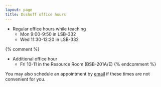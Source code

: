 ```yaml
---
layout: page
title: Dushoff office hours
---
```


* Regular office hours while teaching
	* Mon 9:00-9:50 in LSB-332
	* Wed 11:30-12:20 in LSB-332

{% comment %} 
* Additional office hour
	* Fri 10-11 in the Resource Room (BSB-201A/E)
{% endcomment %} 

You may also schedule an appointment by [email](mailto:dushoff@mcmaster.ca) if these times are not convenient for you.

